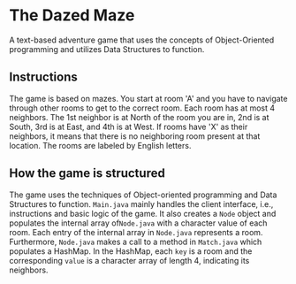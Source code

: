 # The Dazed Maze

A text-based adventure game that uses the concepts of Object-Oriented programming and utilizes Data Structures to function. 

## Instructions

The game is based on mazes. You start at room 'A' and you have to navigate through other rooms to get to the correct room. Each room has at most 4 neighbors. The 1st neighbor is at North of the room you are in, 2nd is at South, 3rd is at East, and 4th is at West. If rooms have 'X' as their neighbors, it means that there is no neighboring room present at that location. The rooms are labeled by English letters.

## How the game is structured

The game uses the techniques of Object-oriented programming and Data Structures to function. ```Main.java``` mainly handles the client interface, i.e., instructions and basic logic of the game. It also creates a ```Node``` object and populates the internal array of```Node.java``` with a character value of each room. Each entry of the internal array in ```Node.java``` represents a room. Furthermore, ```Node.java``` makes a call to a method in ```Match.java``` which populates a HashMap. In the HashMap, each ```key``` is a room and the corresponding ```value``` is a character array of length 4, indicating its neighbors.
